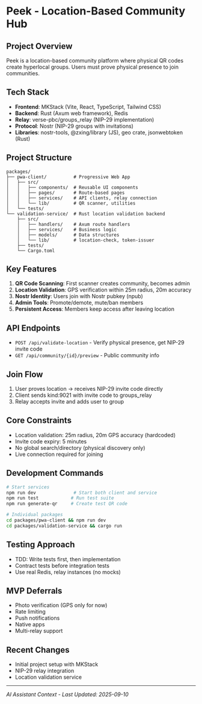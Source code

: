 # Peek - Location-Based Community Hub

## Project Overview
Peek is a location-based community platform where physical QR codes create hyperlocal groups. Users must prove physical presence to join communities.

## Tech Stack
- **Frontend**: MKStack (Vite, React, TypeScript, Tailwind CSS)
- **Backend**: Rust (Axum web framework), Redis
- **Relay**: verse-pbc/groups_relay (NIP-29 implementation)
- **Protocol**: Nostr (NIP-29 groups with invitations)
- **Libraries**: nostr-tools, @zxing/library (JS), geo crate, jsonwebtoken (Rust)

## Project Structure
```
packages/
├── pwa-client/          # Progressive Web App
│   ├── src/
│   │   ├── components/  # Reusable UI components
│   │   ├── pages/       # Route-based pages
│   │   ├── services/    # API clients, relay connection
│   │   └── lib/         # QR scanner, utilities
│   └── tests/
└── validation-service/  # Rust location validation backend
    ├── src/
    │   ├── handlers/    # Axum route handlers
    │   ├── services/    # Business logic
    │   ├── models/      # Data structures
    │   └── lib/         # location-check, token-issuer
    ├── tests/
    └── Cargo.toml
```

## Key Features
1. **QR Code Scanning**: First scanner creates community, becomes admin
2. **Location Validation**: GPS verification within 25m radius, 20m accuracy
3. **Nostr Identity**: Users join with Nostr pubkey (npub)
4. **Admin Tools**: Promote/demote, mute/ban members
5. **Persistent Access**: Members keep access after leaving location

## API Endpoints
- `POST /api/validate-location` - Verify physical presence, get NIP-29 invite code
- `GET /api/community/{id}/preview` - Public community info

## Join Flow
1. User proves location → receives NIP-29 invite code directly
2. Client sends kind:9021 with invite code to groups_relay
3. Relay accepts invite and adds user to group

## Core Constraints
- Location validation: 25m radius, 20m GPS accuracy (hardcoded)
- Invite code expiry: 5 minutes
- No global search/directory (physical discovery only)
- Live connection required for joining

## Development Commands
```bash
# Start services
npm run dev              # Start both client and service
npm run test            # Run test suite
npm run generate-qr     # Create test QR code

# Individual packages
cd packages/pwa-client && npm run dev
cd packages/validation-service && cargo run
```

## Testing Approach
- TDD: Write tests first, then implementation
- Contract tests before integration tests
- Use real Redis, relay instances (no mocks)

## MVP Deferrals
- Photo verification (GPS only for now)
- Rate limiting
- Push notifications
- Native apps
- Multi-relay support

## Recent Changes
- Initial project setup with MKStack
- NIP-29 relay integration
- Location validation service

---
*AI Assistant Context - Last Updated: 2025-09-10*